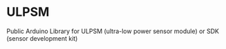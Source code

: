 # ULPSM
Public Arduino Library for ULPSM (ultra-low power sensor module) or SDK (sensor development kit)
